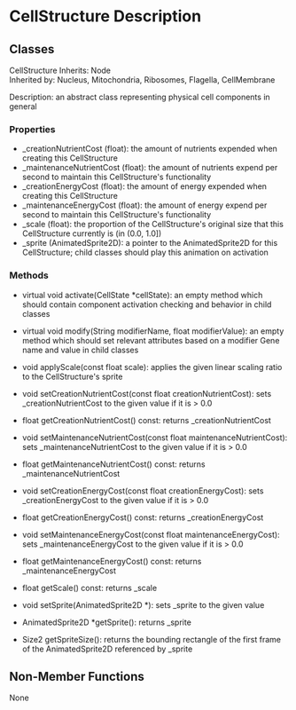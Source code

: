 # CellStructure Description

## Classes

CellStructure
Inherits: Node  
Inherited by: Nucleus, Mitochondria, Ribosomes, Flagella, CellMembrane  

Description: an abstract class representing physical cell components in general

### Properties
- _creationNutrientCost (float): the amount of nutrients expended when creating this CellStructure
- _maintenanceNutrientCost (float): the amount of nutrients expend per second to maintain this CellStructure's functionality
- _creationEnergyCost (float): the amount of energy expended when creating this CellStructure
- _maintenanceEnergyCost (float): the amount of energy expend per second to maintain this CellStructure's functionality
- _scale (float): the proportion of the CellStructure's original size that this CellStructure currently is (in (0.0, 1.0])
- _sprite (AnimatedSprite2D): a pointer to the AnimatedSprite2D for this CellStructure; child classes should play this animation on activation

### Methods
- virtual void activate(CellState *cellState): an empty method which should contain component activation checking and behavior in child classes
- virtual void modify(String modifierName, float modifierValue): an empty method which should set relevant attributes based on a modifier Gene name and value in child classes

- void applyScale(const float scale): applies the given linear scaling ratio to the CellStructure's sprite

- void setCreationNutrientCost(const float creationNutrientCost): sets _creationNutrientCost to the given value if it is > 0.0
- float getCreationNutrientCost() const: returns _creationNutrientCost

- void setMaintenanceNutrientCost(const float maintenanceNutrientCost): sets _maintenanceNutrientCost to the given value if it is > 0.0
- float getMaintenanceNutrientCost() const: returns _maintenanceNutrientCost

- void setCreationEnergyCost(const float creationEnergyCost): sets _creationEnergyCost to the given value if it is > 0.0
- float getCreationEnergyCost() const: returns _creationEnergyCost

- void setMaintenanceEnergyCost(const float maintenanceEnergyCost): sets _maintenanceEnergyCost to the given value if it is > 0.0
- float getMaintenanceEnergyCost() const: returns _maintenanceEnergyCost

- float getScale() const: returns _scale

- void setSprite(AnimatedSprite2D *): sets _sprite to the given value
- AnimatedSprite2D *getSprite(): returns _sprite
- Size2 getSpriteSize(): returns the bounding rectangle of the first frame of the AnimatedSprite2D referenced by _sprite

## Non-Member Functions
None
